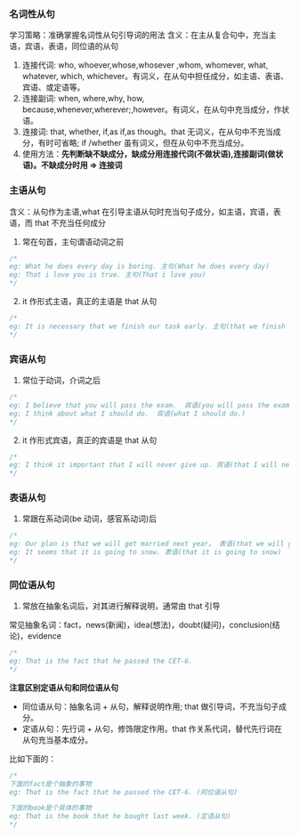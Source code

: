 ### 名词性从句

学习策略：准确掌握名词性从句引导词的用法
含义：在主从复合句中，充当主语，宾语，表语，同位语的从句

1. 连接代词: who, whoever,whose,whosever ,whom, whomever, what, whatever, which, whichever。有词义，在从句中担任成分，如主语、表语、宾语、或定语等。
2. 连接副词: when, where,why, how, because,whenever,wherever;,however。有词义，在从句中充当成分，作状语。
3. 连接词: that, whether, if,as if,as though。that 无词义，在从句中不充当成分，有时可省略; if /whether 虽有词义，但在从句中不充当成分。
4. 使用方法：**先判断缺不缺成分，缺成分用连接代词(不做状语),连接副词(做状语)。不缺成分时用 => 连接词**

### 主语从句

含义：从句作为主语,what 在引导主语从句时充当句子成分，如主语，宾语，表语，而 that 不充当任何成分

1. 常在句首，主句谓语动词之前

```js
/*
eg: What he does every day is boring. 主句(What he does every day)
eg: That i love you is true. 主句(That i love you)
*/
```

2. it 作形式主语，真正的主语是 that 从句

```js
/*
eg: It is necessary that we finish our task early. 主句(that we finish our task early)
*/
```

### 宾语从句

1. 常位于动词，介词之后

```js
/*
eg: I believe that you will pass the exam.  宾语(you will pass the exam.)
eg: I think about what I should do.  宾语(what I should do.)
*/
```

2. it 作形式宾语，真正的宾语是 that 从句

```js
/*
eg: I think it important that I will never give up. 宾语(that I will never give up)
*/
```

### 表语从句

1. 常跟在系动词(be 动词，感官系动词)后

```js
/*
eg: Our plan is that we will get married next year。 表语(that we will get married next year)
eg: It seems that it is going to snow. 表语(that it is going to snow)
*/
```

### 同位语从句

1. 常放在抽象名词后，对其进行解释说明，通常由 that 引导

常见抽象名词：fact，news(新闻)，idea(想法)，doubt(疑问)，conclusion(结论)，evidence

```js
/*
eg: That is the fact that he passed the CET-6.
*/
```

**注意区别定语从句和同位语从句**

- 同位语从句：抽象名词 + 从句，解释说明作用; that 做引导词，不充当句子成分。
- 定语从句：先行词 + 从句，修饰限定作用。that 作关系代词，替代先行词在从句充当基本成分。

比如下面的：

```js
/*
下面的fact是个抽象的事物
eg: That is the fact that he passed the CET-6. (同位语从句)

下面的book是个具体的事物
eg: That is the book that he bought last week. (定语从句)
*/
```
